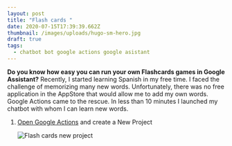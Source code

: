 ```yaml
---
layout: post
title: "Flash cards "
date: 2020-07-15T17:39:39.662Z
thumbnail: /images/uploads/hugo-sm-hero.jpg
draft: true
tags:
  - chatbot bot google actions google asistant
---
```

**Do you know how easy you can run your own Flashcards games in Google Assistant?** Recently, I started learning Spanish in my free time. I faced the challenge of memorizing many new words. Unfortunately, there was no free application in the AppStore that would allow me to add my own words. Google Actions came to the rescue. In less than 10 minutes I launched my chatbot with whom I can learn new words.

1. [ Open Google Actions](https://console.actions.google.com/u/0/) and create a New Project

   ![Flash cards new project](/images/uploads/flashcards-newproject.png)